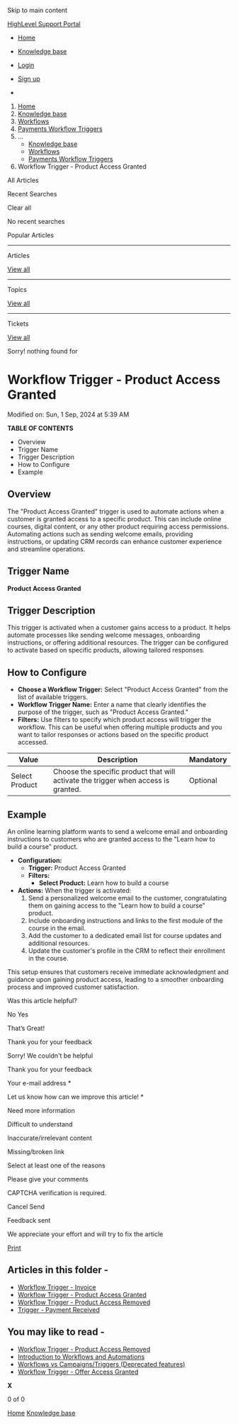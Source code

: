 Skip to main content

[ HighLevel Support Portal ](https://help.gohighlevel.com)

  * [ Home ](/support/home)
  * [ Knowledge base ](/support/solutions)

  * [Login](/support/login)
  * [Sign up](/support/signup)
  * 

  1. [Home](/support/home)
  2. [Knowledge base](/support/solutions)
  3. [Workflows](/support/solutions/48000455132)
  4. [Payments Workflow Triggers](/support/solutions/folders/155000000742)
  5. ... 
     * [Knowledge base](/support/solutions)
     * [Workflows](/support/solutions/48000455132)
     * [Payments Workflow Triggers](/support/solutions/folders/155000000742)
  6. Workflow Trigger - Product Access Granted

All  Articles 

Recent Searches

Clear all

No recent searches

Popular Articles

* * *

Articles

[View all](/support/search/solutions)

* * *

Topics

[View all](/support/search/topics)

* * *

Tickets

[View all](/support/search/tickets)

Sorry! nothing found for   

# Workflow Trigger - Product Access Granted

Modified on: Sun, 1 Sep, 2024 at 5:39 AM

**TABLE OF CONTENTS**

  * Overview
  * Trigger Name
  * Trigger Description
  * How to Configure
  * Example

## Overview

The "Product Access Granted" trigger is used to automate actions when a customer is granted access to a specific product. This can include online courses, digital content, or any other product requiring access permissions. Automating actions such as sending welcome emails, providing instructions, or updating CRM records can enhance customer experience and streamline operations.

## Trigger Name

**Product Access Granted**

## Trigger Description

This trigger is activated when a customer gains access to a product. It helps automate processes like sending welcome messages, onboarding instructions, or offering additional resources. The trigger can be configured to activate based on specific products, allowing tailored responses.

## How to Configure

  * **Choose a Workflow Trigger:** Select "Product Access Granted" from the list of available triggers.
  * **Workflow Trigger Name:** Enter a name that clearly identifies the purpose of the trigger, such as "Product Access Granted."
  * **Filters:** Use filters to specify which product access will trigger the workflow. This can be useful when offering multiple products and you want to tailor responses or actions based on the specific product accessed.

Value| Description| Mandatory  
---|---|---  
Select Product| Choose the specific product that will activate the trigger when access is granted.| Optional  

## Example

An online learning platform wants to send a welcome email and onboarding instructions to customers who are granted access to the "Learn how to build a course" product.

  * **Configuration:**
    * **Trigger:** Product Access Granted
    * **Filters:**
      * **Select Product:** Learn how to build a course
  * **Actions:** When the trigger is activated:
    1. Send a personalized welcome email to the customer, congratulating them on gaining access to the "Learn how to build a course" product.
    2. Include onboarding instructions and links to the first module of the course in the email.
    3. Add the customer to a dedicated email list for course updates and additional resources.
    4. Update the customer's profile in the CRM to reflect their enrollment in the course.

This setup ensures that customers receive immediate acknowledgment and guidance upon gaining product access, leading to a smoother onboarding process and improved customer satisfaction.

Was this article helpful?

No  Yes 

That’s Great!

Thank you for your feedback

Sorry! We couldn't be helpful

Thank you for your feedback

Your e-mail address *

Let us know how can we improve this article! *

Need more information 

Difficult to understand 

Inaccurate/irrelevant content 

Missing/broken link 

Select at least one of the reasons 

Please give your comments 

CAPTCHA verification is required. 

Cancel  Send 

Feedback sent

We appreciate your effort and will try to fix the article

[Print](javascript:print\(\))

## Articles in this folder -

  * [Workflow Trigger - Invoice](/support/solutions/articles/155000002835-workflow-trigger-invoice)
  * [Workflow Trigger - Product Access Granted](/support/solutions/articles/155000003256-workflow-trigger-product-access-granted)
  * [Workflow Trigger - Product Access Removed](/support/solutions/articles/155000003257-workflow-trigger-product-access-removed)
  * [Trigger - Payment Received](/support/solutions/articles/155000003534-trigger-payment-received)

## You may like to read -

  * [Workflow Trigger - Product Access Removed](/support/solutions/articles/155000003257-workflow-trigger-product-access-removed)
  * [Introduction to Workflows and Automations](/support/solutions/articles/155000002445-introduction-to-workflows-and-automations)
  * [Workflows vs Campaigns/Triggers (Deprecated features)](/support/solutions/articles/48001229927-workflows-vs-campaigns-triggers-deprecated-features-)
  * [Workflow Trigger - Offer Access Granted](/support/solutions/articles/155000003250-workflow-trigger-offer-access-granted)

**X**

0 of 0 []()

[Home](/support/home) [Knowledge base](/support/solutions)
